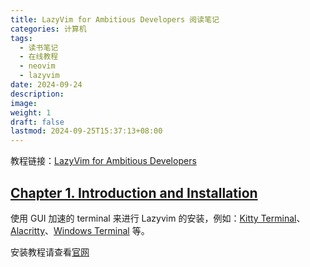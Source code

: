 ```yaml
---
title: LazyVim for Ambitious Developers 阅读笔记
categories: 计算机
tags:
  - 读书笔记
  - 在线教程
  - neovim
  - lazyvim
date: 2024-09-24
description: 
image: 
weight: 1
draft: false
lastmod: 2024-09-25T15:37:13+08:00
---
```

教程链接：[LazyVim for Ambitious Developers](https://lazyvim-ambitious-devs.phillips.codes/)

## [Chapter 1. Introduction and Installation](https://lazyvim-ambitious-devs.phillips.codes/course/chapter-1/#_introduction_and_installation)

使用 GUI 加速的 terminal 来进行 Lazyvim 的安装，例如：[Kitty Terminal](https://sw.kovidgoyal.net/kitty/)、[Alacritty](https://alacritty.org/)、[Windows Terminal](https://github.com/microsoft/terminal?tab=readme-ov-file) 等。

安装教程请查看[官网](https://www.lazyvim.org/installation)

